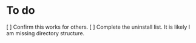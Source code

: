 # To do

[ ] Confirm this works for others.
[ ] Complete the uninstall list. It is likely I am missing directory structure.
